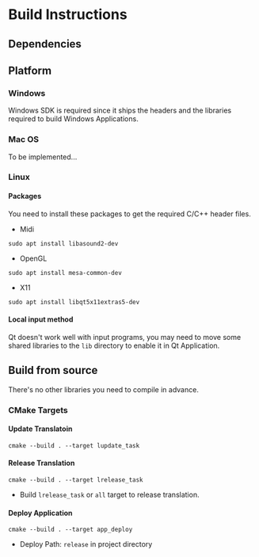 # Build Instructions

## Dependencies

## Platform

### Windows

Windows SDK is required since it ships the headers and the libraries required to build Windows Applications.

### Mac OS

To be implemented...

### Linux

#### Packages 

You need to install these packages to get the required C/C++ header files.

+ Midi
````
sudo apt install libasound2-dev
````

+ OpenGL
````
sudo apt install mesa-common-dev
````

+ X11
````
sudo apt install libqt5x11extras5-dev
````

#### Local input method

Qt doesn't work well with input programs, you may need to move some shared libraries to the `lib` directory to enable it in Qt Application.

## Build from source

There's no other libraries you need to compile in advance.

### CMake Targets

#### Update Translatoin
````
cmake --build . --target lupdate_task
````

#### Release Translation
````
cmake --build . --target lrelease_task
````
+ Build `lrelease_task` or `all` target to release translation.

#### Deploy Application
````
cmake --build . --target app_deploy
````

+ Deploy Path: `release` in project directory